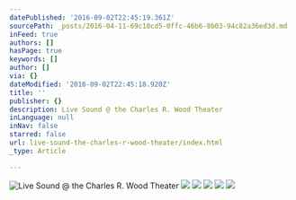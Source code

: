 ```yaml
---
datePublished: '2016-09-02T22:45:19.361Z'
sourcePath: _posts/2016-04-11-69c10cd5-0ffc-46b6-8b03-94c82a36ed3d.md
inFeed: true
authors: []
hasPage: true
keywords: []
author: []
via: {}
dateModified: '2016-09-02T22:45:18.920Z'
title: ''
publisher: {}
description: Live Sound @ the Charles R. Wood Theater
inLanguage: null
inNav: false
starred: false
url: live-sound-the-charles-r-wood-theater/index.html
_type: Article

---
```

![Live Sound @ the Charles R. Wood Theater](https://s3-us-west-2.amazonaws.com/the-grid-img/p/2cae5335e17ecf74b241d6dd5c398a4affc44938.jpg)
![](https://s3-us-west-2.amazonaws.com/the-grid-img/p/72ecd8e979563c8eb542f76cec53ff0ff3746d73.jpg)
![](https://s3-us-west-2.amazonaws.com/the-grid-img/p/a60d9863ecd1334e91ab8e0d401bae0ac1916763.jpg)
![](https://s3-us-west-2.amazonaws.com/the-grid-img/p/28d6a11feee3b09b051a5bec355af632b2acd10c.jpg)
![](https://s3-us-west-2.amazonaws.com/the-grid-img/p/f16575096be31e4b3ec9d9dcaf4cb0e5c45c3a2e.jpg)
![](https://s3-us-west-2.amazonaws.com/the-grid-img/p/cab344381f34601589250e0273ea06a00ae161e7.jpg)